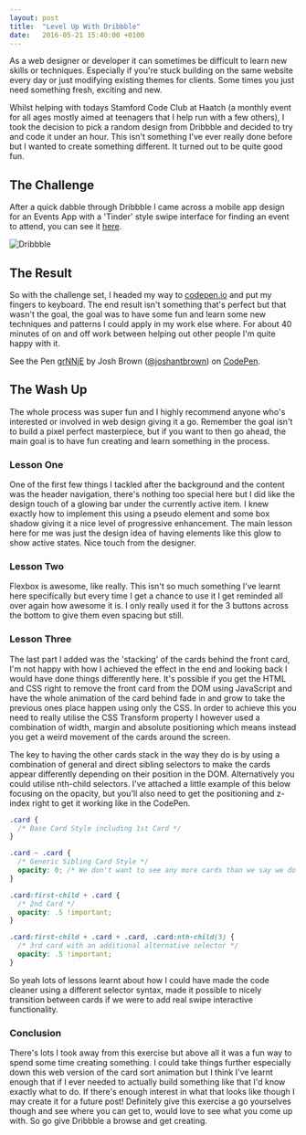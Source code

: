 ```yaml
---
layout: post
title:  "Level Up With Dribbble"
date:   2016-05-21 15:40:00 +0100
---
```


As a web designer or developer it can sometimes be difficult to learn new skills or techniques. Especially if you're stuck building on the same website every day or just modifying existing themes for clients. Some times you just need something fresh, exciting and new.

Whilst helping with todays Stamford Code Club at Haatch (a monthly event for all ages mostly aimed at teenagers that I help run with a few others), I took the decision to pick a random design from Dribbble and decided to try and code it under an hour. This isn't something I've ever really done before but I wanted to create something different. It turned out to be quite good fun.

## The Challenge
After a quick dabble through Dribbble I came across a mobile app design for an Events App with a 'Tinder' style swipe interface for finding an event to attend, you can see it [here](https://dribbble.com/shots/2110032-App-for-events).

![Dribbble](https://d13yacurqjgara.cloudfront.net/users/149817/screenshots/2110032/app-6-nahlad.png)

## The Result
So with the challenge set, I headed my way to [codepen.io](http://codepen.io) and put my fingers to keyboard. The end result isn't something that's perfect but that wasn't the goal, the goal was to have some fun and learn some new techniques and patterns I could apply in my work else where. For about 40 minutes of on and off work between helping out other people I'm quite happy with it.

<p data-height="621" data-theme-id="light" data-slug-hash="grNNjE" data-default-tab="result" data-user="joshantbrown" data-embed-version="2" class="codepen">See the Pen <a href="http://codepen.io/joshantbrown/pen/grNNjE/">grNNjE</a> by Josh Brown (<a href="http://codepen.io/joshantbrown">@joshantbrown</a>) on <a href="http://codepen.io">CodePen</a>.</p>
<script async src="//assets.codepen.io/assets/embed/ei.js"></script>

## The Wash Up
The whole process was super fun and I highly recommend anyone who's interested or involved in web design giving it a go. Remember the goal isn't to build a pixel perfect masterpiece, but if you want to then go ahead, the main goal is to have fun creating and learn something in the process.

### Lesson One
One of the first few things I tackled after the background and the content was the header navigation, there's nothing too special here but I did like the design touch of a glowing bar under the currently active item. I knew exactly how to implement this using a pseudo element and some box shadow giving it a nice level of progressive enhancement. The main lesson here for me was just the design idea of having elements like this glow to show active states. Nice touch from the designer.

### Lesson Two
Flexbox is awesome, like really. This isn't so much something I've learnt here specifically but every time I get a chance to use it I get reminded all over again how awesome it is. I only really used it for the 3 buttons across the bottom to give them even spacing but still.

### Lesson Three
The last part I added was the 'stacking' of the cards behind the front card, I'm not happy with how I achieved the effect in the end and looking back I would have done things differently here. It's possible if you get the HTML and CSS right to remove the front card from the DOM using JavaScript and have the whole animation of the card behind fade in and grow to take the previous ones place happen using only the CSS. In order to achieve this you need to really utilise the CSS Transform property I however used a combination of width, margin and absolute positioning which means instead you get a weird movement of the cards around the screen.

The key to having the other cards stack in the way they do is by using a combination of general and direct sibling selectors to make the cards appear  differently depending on their position in the DOM. Alternatively you could utilise nth-child selectors. I've attached a little example of this below focusing on the opacity, but you'll also need to get the positioning and z-index right to get it working like in the CodePen.

```css
.card {
  /* Base Card Style including 1st Card */
}

.card ~ .card {
  /* Generic Sibling Card Style */
  opacity: 0; /* We don't want to see any more cards than we say we do */
}

.card:first-child + .card {
  /* 2nd Card */
  opacity: .5 !important;
}

.card:first-child + .card + .card, .card:nth-child(3) {
  /* 3rd card with an additional alternative selector */
  opacity: .5 !important;
}
```

So yeah lots of lessons learnt about how I could have made the code cleaner using a different selector syntax, made it possible to nicely transition between cards if we were to add real swipe interactive functionality.

### Conclusion
There's lots I took away from this exercise but above all it was a fun way to spend some time creating something. I could take things further especially down this web version of the card sort animation but I think I've learnt enough that if I ever needed to actually build something like that I'd know exactly what to do. If there's enough interest in what that looks like though I may create it for a future post! Definitely give this exercise a go yourselves though and see where you can get to, would love to see what you come up with. So go give Dribbble a browse and get creating.

